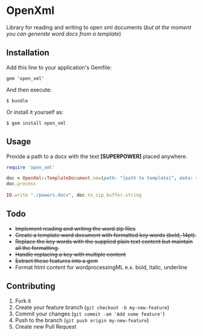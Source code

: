 OpenXml
========

Library for reading and writing to open xml documents (*but at the moment you can generate word docs from a template*)

## Installation

Add this line to your application's Gemfile:

    gem 'open_xml'

And then execute:

    $ bundle

Or install it yourself as:

    $ gem install open_xml

   
## Usage
Provide a path to a docx with the text **[SUPERPOWER]** placed anywhere.

```ruby
require 'open_xml'

doc = OpenXml::TemplateDocument.new(path: "[path to template]", data: {"[SUPERPOWER]" => "Bug Fixing!!!!"})
doc.process
  
IO.write "./powers.docx", doc.to_zip_buffer.string
```

## Todo
  * ~~Implement reading and writing the word zip files~~
  * ~~Create a template word document with formatted key words (bold, 14pt).~~
  * ~~Replace the key words with the supplied plain text content but maintain all the formatting.~~
  * ~~Handle replacing a key with multiple content~~
  * ~~Extract these features into a gem~~
  * Format html content for wordprocessingML e.x. bold, italic,
    underline

## Contributing

1. Fork it
2. Create your feature branch (`git checkout -b my-new-feature`)
3. Commit your changes (`git commit -am 'Add some feature'`)
4. Push to the branch (`git push origin my-new-feature`)
5. Create new Pull Request
